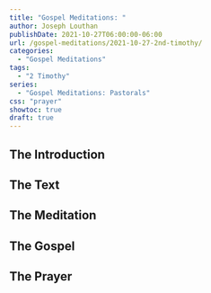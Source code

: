 ```yaml
---
title: "Gospel Meditations: "
author: Joseph Louthan
publishDate: 2021-10-27T06:00:00-06:00
url: /gospel-meditations/2021-10-27-2nd-timothy/
categories:
  - "Gospel Meditations"
tags:
  - "2 Timothy"
series:
  - "Gospel Meditations: Pastorals"
css: "prayer"
showtoc: true
draft: true
---
```

## The Introduction

## The Text


## The Meditation


## The Gospel

## The Prayer

<div style="font-variant: small-caps;">

</div>
&nbsp;

```text

```
